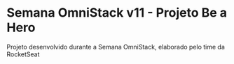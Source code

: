 # Semana OmniStack v11 - Projeto Be a Hero
Projeto desenvolvido durante a Semana OmniStack, elaborado pelo time da RocketSeat
